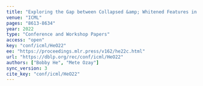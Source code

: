 ```yaml
---
title: "Exploring the Gap between Collapsed &amp; Whitened Features in Self-Supervised Learning."
venue: "ICML"
pages: "8613-8634"
year: 2022
type: "Conference and Workshop Papers"
access: "open"
key: "conf/icml/HeO22"
ee: "https://proceedings.mlr.press/v162/he22c.html"
url: "https://dblp.org/rec/conf/icml/HeO22"
authors: ["Bobby He", "Mete Ozay"]
sync_version: 3
cite_key: "conf/icml/HeO22"
---
```

